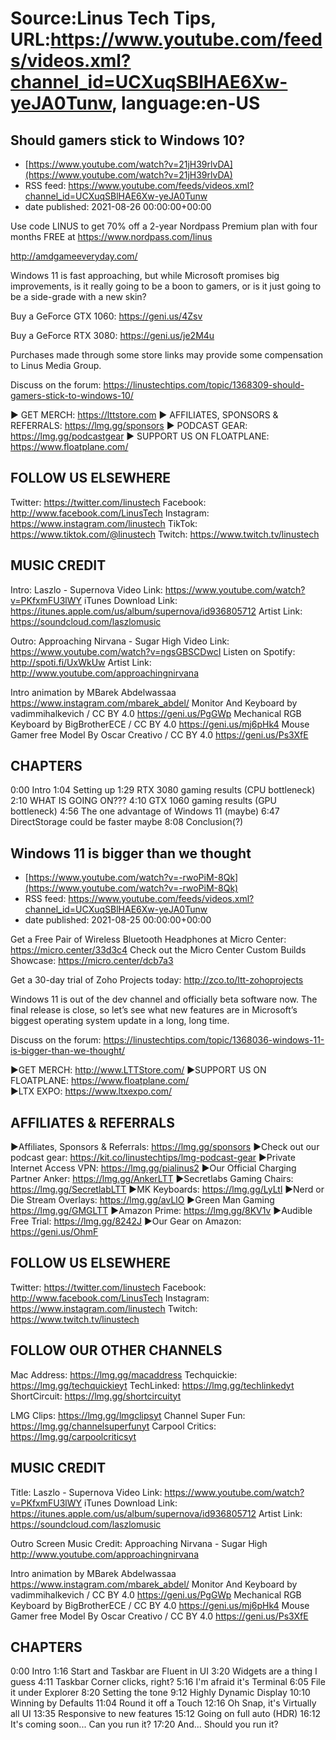 # Source:Linus Tech Tips, URL:https://www.youtube.com/feeds/videos.xml?channel_id=UCXuqSBlHAE6Xw-yeJA0Tunw, language:en-US

## Should gamers stick to Windows 10?
 - [https://www.youtube.com/watch?v=21jH39rlvDA](https://www.youtube.com/watch?v=21jH39rlvDA)
 - RSS feed: https://www.youtube.com/feeds/videos.xml?channel_id=UCXuqSBlHAE6Xw-yeJA0Tunw
 - date published: 2021-08-26 00:00:00+00:00

Use code LINUS to get 70% off a 2-year Nordpass Premium plan with four months FREE at https://www.nordpass.com/linus

http://amdgameeveryday.com/

Windows 11 is fast approaching, but while Microsoft promises big improvements, is it really going to be a boon to gamers, or is it just going to be a side-grade with a new skin?


Buy a GeForce GTX 1060: https://geni.us/4Zsv

Buy a GeForce RTX 3080: https://geni.us/je2M4u

Purchases made through some store links may provide some compensation to Linus Media Group.

Discuss on the forum: https://linustechtips.com/topic/1368309-should-gamers-stick-to-windows-10/

► GET MERCH: https://lttstore.com
► AFFILIATES, SPONSORS & REFERRALS: https://lmg.gg/sponsors
► PODCAST GEAR: https://lmg.gg/podcastgear
► SUPPORT US ON FLOATPLANE: https://www.floatplane.com/

FOLLOW US ELSEWHERE
---------------------------------------------------  
Twitter: https://twitter.com/linustech
Facebook: http://www.facebook.com/LinusTech
Instagram: https://www.instagram.com/linustech
TikTok: https://www.tiktok.com/@linustech
Twitch: https://www.twitch.tv/linustech

MUSIC CREDIT
---------------------------------------------------
Intro: Laszlo - Supernova
Video Link: https://www.youtube.com/watch?v=PKfxmFU3lWY
iTunes Download Link: https://itunes.apple.com/us/album/supernova/id936805712
Artist Link: https://soundcloud.com/laszlomusic

Outro: Approaching Nirvana - Sugar High
Video Link: https://www.youtube.com/watch?v=ngsGBSCDwcI
Listen on Spotify: http://spoti.fi/UxWkUw
Artist Link: http://www.youtube.com/approachingnirvana

Intro animation by MBarek Abdelwassaa https://www.instagram.com/mbarek_abdel/
Monitor And Keyboard by vadimmihalkevich / CC BY 4.0  https://geni.us/PgGWp
Mechanical RGB Keyboard by BigBrotherECE / CC BY 4.0 https://geni.us/mj6pHk4
Mouse Gamer free Model By Oscar Creativo / CC BY 4.0 https://geni.us/Ps3XfE

CHAPTERS
---------------------------------------------------  
0:00 Intro
1:04 Setting up
1:29 RTX 3080 gaming results (CPU bottleneck)
2:10 WHAT IS GOING ON???
4:10 GTX 1060 gaming results (GPU bottleneck)
4:56 The one advantage of Windows 11 (maybe)
6:47 DirectStorage could be faster maybe
8:08 Conclusion(?)

## Windows 11 is bigger than we thought
 - [https://www.youtube.com/watch?v=-rwoPiM-8Qk](https://www.youtube.com/watch?v=-rwoPiM-8Qk)
 - RSS feed: https://www.youtube.com/feeds/videos.xml?channel_id=UCXuqSBlHAE6Xw-yeJA0Tunw
 - date published: 2021-08-25 00:00:00+00:00

Get a Free Pair of Wireless Bluetooth Headphones at Micro Center: https://micro.center/33d3c4
Check out the Micro Center Custom Builds Showcase: https://micro.center/dcb7a3

Get a 30-day trial of Zoho Projects today: http://zco.to/ltt-zohoprojects

Windows 11 is out of the dev channel and officially beta software now. The final release is close, so let’s see what new features are in Microsoft’s biggest operating system update in a long, long time.

Discuss on the forum: https://linustechtips.com/topic/1368036-windows-11-is-bigger-than-we-thought/


►GET MERCH: http://www.LTTStore.com/
►SUPPORT US ON FLOATPLANE: https://www.floatplane.com/  
►LTX EXPO: https://www.ltxexpo.com/   

AFFILIATES & REFERRALS
---------------------------------------------------
►Affiliates, Sponsors & Referrals: https://lmg.gg/sponsors
►Check out our podcast gear: https://kit.co/linustechtips/lmg-podcast-gear
►Private Internet Access VPN: https://lmg.gg/pialinus2
►Our Official Charging Partner Anker: https://lmg.gg/AnkerLTT
►Secretlabs Gaming Chairs: https://lmg.gg/SecretlabLTT
►MK Keyboards: https://lmg.gg/LyLtl
►Nerd or Die Stream Overlays: https://lmg.gg/avLlO
►Green Man Gaming https://lmg.gg/GMGLTT
►Amazon Prime: https://lmg.gg/8KV1v
►Audible Free Trial: https://lmg.gg/8242J
►Our Gear on Amazon: https://geni.us/OhmF

FOLLOW US ELSEWHERE
---------------------------------------------------  
Twitter: https://twitter.com/linustech
Facebook: http://www.facebook.com/LinusTech
Instagram: https://www.instagram.com/linustech
Twitch: https://www.twitch.tv/linustech

FOLLOW OUR OTHER CHANNELS
---------------------------------------------------  
Mac Address: https://lmg.gg/macaddress
Techquickie: https://lmg.gg/techquickieyt
TechLinked: https://lmg.gg/techlinkedyt
ShortCircuit: https://lmg.gg/shortcircuityt

LMG Clips: https://lmg.gg/lmgclipsyt
Channel Super Fun: https://lmg.gg/channelsuperfunyt
Carpool Critics: https://lmg.gg/carpoolcriticsyt

MUSIC CREDIT
---------------------------------------------------  
Title: Laszlo - Supernova
Video Link: https://www.youtube.com/watch?v=PKfxmFU3lWY
iTunes Download Link: https://itunes.apple.com/us/album/supernova/id936805712
Artist Link: https://soundcloud.com/laszlomusic

Outro Screen Music Credit: Approaching Nirvana - Sugar High http://www.youtube.com/approachingnirvana

Intro animation by MBarek Abdelwassaa https://www.instagram.com/mbarek_abdel/
Monitor And Keyboard by vadimmihalkevich / CC BY 4.0  https://geni.us/PgGWp
Mechanical RGB Keyboard by BigBrotherECE / CC BY 4.0 https://geni.us/mj6pHk4
Mouse Gamer free Model By Oscar Creativo / CC BY 4.0 https://geni.us/Ps3XfE

CHAPTERS
---------------------------------------------------  
0:00 Intro
1:16 Start and Taskbar are Fluent in UI
3:20 Widgets are a thing I guess
4:11 Taskbar Corner clicks, right?
5:16 I'm afraid it's Terminal
6:05 File it under Explorer
8:20 Setting the tone
9:12 Highly Dynamic Display
10:10 Winning by Defaults
11:04 Round it off a Touch
12:16 Oh Snap, it's Virtually all UI
13:35 Responsive to new features
15:12 Going on full auto (HDR)
16:12 It's coming soon... Can you run it?
17:20 And... Should you run it?

